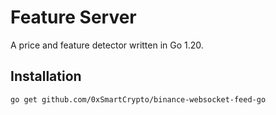# Feature Server 

A price and feature detector written in Go 1.20.

## Installation

```bash
go get github.com/0xSmartCrypto/binance-websocket-feed-go
```
